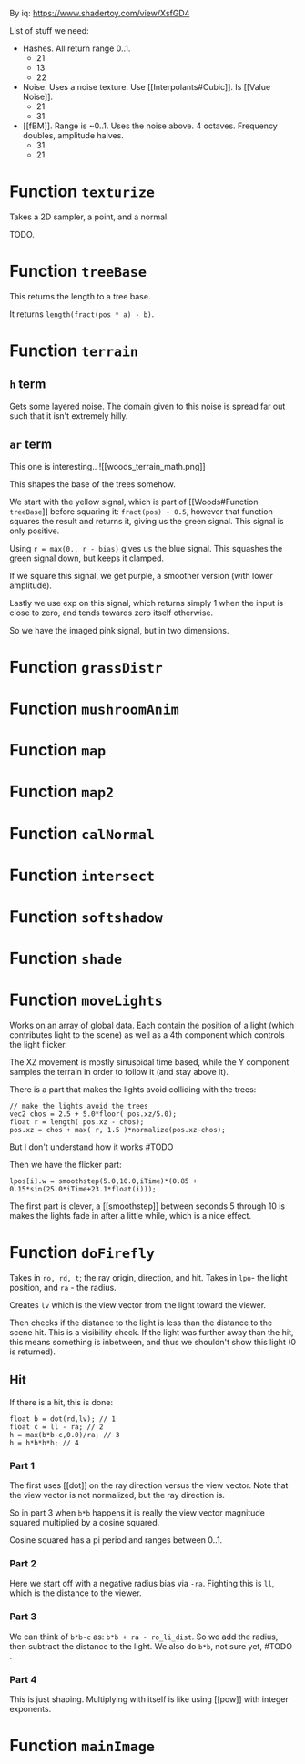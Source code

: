 By iq: https://www.shadertoy.com/view/XsfGD4

List of stuff we need:

* Hashes. All return range 0..1.
	* 21
	* 13
	* 22
* Noise. Uses a noise texture. Use [[Interpolants#Cubic]]. Is [[Value Noise]].
	* 21
	* 31
* [[fBM]]. Range is ~0..1. Uses the noise above. 4 octaves. Frequency doubles, amplitude halves.
	* 31
	* 21

# Function `texturize`

Takes a 2D sampler, a point, and a normal.

TODO.

# Function `treeBase`

This returns the length to a tree base.

It returns `length(fract(pos * a) - b)`.



# Function `terrain`

## `h` term
Gets some layered noise. The domain given to this noise is spread far out such that it isn't extremely hilly.

## `ar` term

This one is interesting..
![[woods_terrain_math.png]]

This shapes the base of the trees somehow.

We start with the yellow signal, which is part of [[Woods#Function `treeBase`]] before squaring it: `fract(pos) - 0.5`, however that function squares the result and returns it, giving us the green signal.
This signal is only positive.

Using `r = max(0., r - bias)` gives us the blue signal.
This squashes the green signal down, but keeps it clamped.

If we square this signal, we get purple, a smoother version (with lower amplitude).

Lastly we use exp on this signal, which returns simply 1 when the input is close to zero, and tends towards zero itself otherwise.

So we have the imaged pink signal, but in two dimensions.

# Function `grassDistr`

# Function `mushroomAnim`

# Function `map`

# Function `map2`

# Function `calNormal`

# Function `intersect`

# Function `softshadow`

# Function `shade`

# Function `moveLights`

Works on an array of global data.
Each contain the position of a light (which contributes light to the scene) as well as a 4th component which controls the light flicker.

The XZ movement is mostly sinusoidal time based, while the Y component samples the terrain in order to follow it (and stay above it).

There is a part that makes the lights avoid colliding with the trees:

```
// make the lights avoid the trees
vec2 chos = 2.5 + 5.0*floor( pos.xz/5.0);
float r = length( pos.xz - chos);
pos.xz = chos + max( r, 1.5 )*normalize(pos.xz-chos);
```

But I don't understand how it works #TODO 

Then we have the flicker part:

```
lpos[i].w = smoothstep(5.0,10.0,iTime)*(0.85 + 0.15*sin(25.0*iTime+23.1*float(i)));
```

The first part is clever, a [[smoothstep]] between seconds 5 through 10 is makes the lights fade in after a little while, which is a nice effect.

# Function `doFirefly`

Takes in `ro, rd, t`; the ray origin, direction, and hit.
Takes in `lpo`- the light position, and `ra` - the radius.

Creates `lv` which is the view vector from the light toward the viewer.

Then checks if the distance to the light is less than the distance to the scene hit.
This is a visibility check. If the light was further away than the hit, this means something is inbetween, and thus we shouldn't show this light (0 is returned).

## Hit
If there is a hit, this is done:

```
float b = dot(rd,lv); // 1
float c = ll - ra; // 2
h = max(b*b-c,0.0)/ra; // 3
h = h*h*h*h; // 4
```

### Part 1

The first uses [[dot]] on the ray direction versus the view vector.
Note that the view vector is not normalized, but the ray direction is.

So in part 3 when `b*b` happens it is really the view vector magnitude squared multiplied by a cosine squared.

Cosine squared has a pi period and ranges between 0..1.



### Part 2

Here we start off with a negative radius bias via `-ra`.
Fighting this is `ll`, which is the distance to the viewer.

### Part 3

We can think of `b*b-c` as: `b*b + ra - ro_li_dist`.
So we add the radius, then subtract the distance to the light.
We also do `b*b`, not sure yet, #TODO .

### Part 4
This is just shaping.
Multiplying with itself is like using [[pow]] with integer exponents.

# Function `mainImage`

